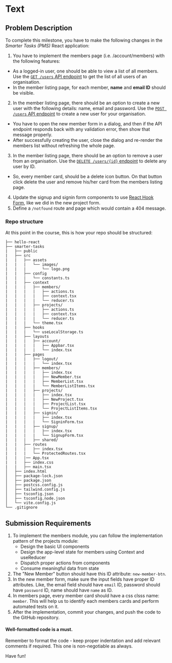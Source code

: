 # Text

## Problem Description
To complete this milestone, you have to make the following changes in the *Smarter Tasks (PMS)* React application:
1. You have to implement the members page (i.e. /account/members) with the following features:
* As a logged-in user, one should be able to view a list of all members. Use the [`GET /users` API endpoint](https://wd301-api.pupilfirst.school/#/Users/get_users) to get the list of all users of an organisation.
* In the member listing page, for each member, **name** and **email ID** should be visible.
2. In the member listing page, there should be an option to create a new user with the following details: name, email and password. Use the [`POST /users` API endpoint](https://wd301-api.pupilfirst.school/#/Users/post_users) to create a new user for your organisation.  
* You have to open the new member form in a dialog, and then if the API endpoint responds back with any validation error, then show that message properly.
* After successfully creating the user, close the dialog and re-render the members list without refreshing the whole page.
3. In the member listing page, there should be an option to remove a user from an organisation. Use the [`DELETE /users/{id}` endpoint](https://wd301-api.pupilfirst.school/#/Users/delete_users__id_) to delete any user by ID.
* So, every member card, should be a delete icon button. On that button click delete the user and remove his/her card from the members listing page.
4. Update the signup and signin form components to use [React Hook Form](https://react-hook-form.com/), like we did in the new project form.
5. Define a `/notfound` route and page which would contain a 404 message.

### Repo structure
At this point in the course, this is how your repo should be structured:
```
├── hello-react
├── smarter-tasks
|   ├── public
|   ├── src
|   |   ├── assets
|   |   |   └── images/
|   |   |       └── logo.png
|   |   ├── config
|   |   |   └── constants.ts
|   |   ├── context
|   |   |   ├── members/
|   |   |   |   ├── actions.ts
|   |   |   |   ├── context.tsx
|   |   |   |   └── reducer.ts
|   |   |   ├── projects/
|   |   |   |   ├── actions.ts
|   |   |   |   ├── context.tsx
|   |   |   |   └── reducer.ts
|   |   |   └── theme.tsx
|   |   ├── hooks
|   |   |   └── useLocalStorage.ts
|   |   ├── layouts
|   |   |   ├── account/
|   |   |   |   ├── Appbar.tsx
|   |   |   |   └── index.tsx
|   |   ├── pages
|   |   |   ├── logout/
|   |   |   |   └── index.tsx
|   |   |   ├── members/
|   |   |   |   ├── index.tsx
|   |   |   |   ├── NewMember.tsx
|   |   |   |   ├── MemberList.tsx
|   |   |   |   └── MemberListItems.tsx
|   |   |   ├── projects/
|   |   |   |   ├── index.tsx
|   |   |   |   ├── NewProject.tsx
|   |   |   |   ├── ProjectList.tsx
|   |   |   |   └── ProjectListItems.tsx
|   |   |   ├── signin/
|   |   |   |   ├── index.tsx
|   |   |   |   └── SigninForm.tsx
|   |   |   ├── signup/
|   |   |   |   ├── index.tsx
|   |   |   |   └── SignupForm.tsx
|   |   |   ├── shared/
|   |   ├── routes
|   |   |   ├── index.tsx
|   |   |   └── ProtectedRoutes.tsx
|   |   |── App.tsx
|   |   ├── index.css
|   |   ├── main.tsx
│   ├── index.html
│   ├── package-lock.json
│   ├── package.json
│   ├── postcss.config.js
│   ├── tailwind.config.js
│   ├── tsconfig.json
│   ├── tsconfig.node.json
│   └── vite.config.js
└── .gitignore
```
## Submission Requirements
1. To implement the members module, you can follow the implementation pattern of the projects module:
   * Design the basic UI components
   * Design the app-level state for members using Context and useReducer
   * Dispatch proper actions from components
   * Consume meaningful data from state
2. The "New Member" button should have this ID attribute: `new-member-btn`.
3. In the new member form, make sure the input fields have proper ID attributes. Like, the email field should have `email` ID, password should have `password` ID, name should have `name` as ID.
4. In members page, every member card should have a css clsss name: `member`. This will help us to identify each members cards and perform automated tests on it.
5. After the implementation, commit your changes, and push the code to the GitHub repository.

#### Well-formatted code is a must.
Remember to format the code - keep proper indentation and add relevant comments if required. This one is non-negotiable as always.

Have fun!
